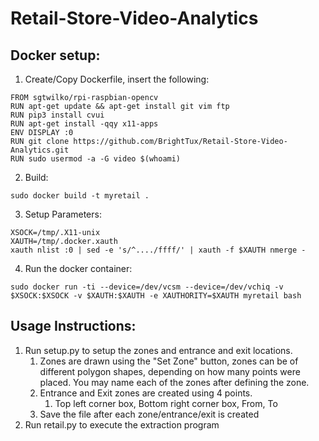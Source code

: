 # Retail-Store-Video-Analytics

## Docker setup:
1. Create/Copy Dockerfile, insert the following:

```
FROM sgtwilko/rpi-raspbian-opencv
RUN apt-get update && apt-get install git vim ftp
RUN pip3 install cvui
RUN apt-get install -qqy x11-apps
ENV DISPLAY :0
RUN git clone https://github.com/BrightTux/Retail-Store-Video-Analytics.git
RUN sudo usermod -a -G video $(whoami)
```


2. Build:

```
sudo docker build -t myretail .
```

3. Setup Parameters:
```
XSOCK=/tmp/.X11-unix
XAUTH=/tmp/.docker.xauth
xauth nlist :0 | sed -e 's/^..../ffff/' | xauth -f $XAUTH nmerge -
```

4. Run the docker container:
```
sudo docker run -ti --device=/dev/vcsm --device=/dev/vchiq -v $XSOCK:$XSOCK -v $XAUTH:$XAUTH -e XAUTHORITY=$XAUTH myretail bash
```

## Usage Instructions:
1. Run setup.py to setup the zones and entrance and exit locations.
	1. Zones are drawn using the "Set Zone" button, zones can be of
	different polygon shapes, depending on how many points were placed. You
	may name each of the zones after defining the zone.
	2. Entrance and Exit zones are created using 4 points.
		1. Top left corner box, Bottom right corner box, From, To
	3. Save the file after each zone/entrance/exit is created
2. Run retail.py to execute the extraction program
